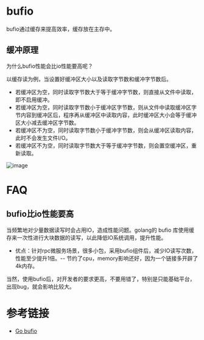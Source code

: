# bufio

bufio通过缓存来提高效率，缓存放在主存中。

## 缓冲原理

为什么bufio性能会比io性能要高呢？

以缓存读为例，当设置好缓冲区大小以及读取字节数和缓冲字节数后。

* 若缓冲区为空，同时读取字节数大于等于缓冲字节数，则直接从文件中读取，即不启用缓冲。
* 若缓冲区为空，同时读取字节数小于缓冲区字节数，则从文件中读取缓冲区字节内容到缓冲区后，程序再从缓冲区中读取内容，此时缓冲区大小会等于缓冲区大小减去缓冲区字节数。
* 若缓冲区不为空，同时读取字节数小于缓冲字节数，则会从缓冲区读取内容，此时不会发生文件I/O。
* 若缓冲区不为空，同时读取字节数大于等于缓冲字节数，则会置空缓冲区，重新读取。

![image](https://github.com/user-attachments/assets/4f103da2-daad-46f5-8f28-1804f2c1c210)

# FAQ

## bufio比io性能要高

当频繁地对少量数据读写时会占用IO，造成性能问题。golang的 bufio 库使用缓存来一次性进行大块数据的读写，以此降低IO系统调用，提升性能。

* 优点：针对rpc微服务场景，很多小包，采用bufio组件后，减少IO读写次数，性能至少提升1倍。-- 节约了cpu，memory影响还好，因为一个链接多开辟了4k内存。

当然，使用bufio后，对开发者的要求更高，不要用错了，特别是只能基础平台，出现bug，就会影响比较大。

# 参考链接

- [Go bufio](https://blog.csdn.net/JunChow520/article/details/115567330)
